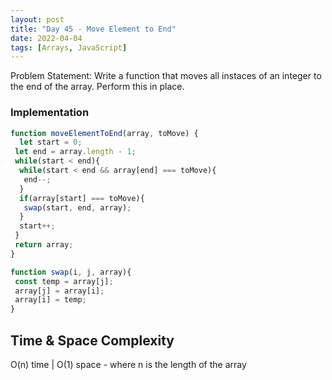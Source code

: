 ```yaml
---
layout: post
title: "Day 45 - Move Element to End"
date: 2022-04-04
tags: [Arrays, JavaScript]
---
```


Problem Statement: Write a function that moves all instaces of an integer to the end of the array. Perform this in place.

### Implementation

```js
function moveElementToEnd(array, toMove) {
  let start = 0;
 let end = array.length - 1;
 while(start < end){
  while(start < end && array[end] === toMove){
   end--;
  }
  if(array[start] === toMove){
   swap(start, end, array);
  }
  start++;
 }
 return array;
}

function swap(i, j, array){
 const temp = array[j];
 array[j] = array[i];
 array[i] = temp;
}

```

## Time & Space Complexity

O(n) time | O(1) space - where n is the length of the array
